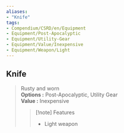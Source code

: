 ```yaml
---
aliases:
- "Knife"
tags:
- Compendium/CSRD/en/Equipment
- Equipment/Post-Apocalyptic
- Equipment/Utility-Gear
- Equipment/Value/Inexpensive
- Equipment/Weapon/Light
---
```


  
## Knife  
  
>Rusty and worn  
> **Options :** Post-Apocalyptic, Utility Gear  
> **Value :** Inexpensive  
>>[!note] Features  
>> - Light weapon